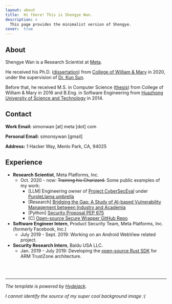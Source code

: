 ```yaml
---
layout: about
title:  Hi there! This is Shengye Wan.
description: >
  This page provides the minimalist version of Shengye.
cover:  true
---
```


## About
Shengye Wan is a Research Scientist at [Meta][meta].

He received his Ph.D. ([dissertation][dissertation]) from [College of William & Mary][wm] in 2020, under the supervision of [Dr. Kun Sun][professor]. 

Before that, he received M.S. in Computer Science ([thesis][thesis]) from College of William & Mary in 2016 and B.Eng. in Software Engineering from [Huazhong University of Science and Technology][hust] in 2014.

[meta]: https://about.meta.com/
[dissertation]: https://scholarworks.wm.edu/cgi/viewcontent.cgi?article=7077&context=etd
[thesis]: https://scholarworks.wm.edu/cgi/viewcontent.cgi?article=1039&context=etd
[professor]: http://csis.gmu.edu/ksun/
[wm]: http://www.wm.edu/
[hust]: http://english.hust.edu.cn/

## Contact
**Work Email:** simonwan [at] meta [dot] com

**Personal Email:** simonsywan [gmail]

**Address:** 1 Hacker Way, Menlo Park, CA, 94025

## Experience
* **Research Scientist**, Meta Platforms, Inc. 
  * Oct. 2020 - now: ~~Training his Charizard.~~ Some public examples of my work:
    * [LLM] Engineering owner of [Project CyberSecEval][cyberseceval] under [PurpleLlama umbrella][purplellama]
    * [Research] [Bridging the Gap: A Study of AI-based Vulnerability Management between Industry and Academia][review-paper]
    * [Python] [Security Proposal PEP 675][pep675]
    * [C] [Open-source Secure Wrapper GitHub Repo][safec]
* **Software Engineer Intern**, Product Security Team, Meta Platforms, Inc. (formerly Facebook, Inc.)  
  * July 2019 - Sept. 2019: Working on an Android WebView related project. 
* **Security Research Intern**, Baidu USA LLC.
  * Jan. 2019 - July 2019: Developing the [open-source Rust SDK](https://github.com/mesalock-linux/rust-optee-trustzone-sdk) for ARM TrustZone architecture. 

[cyberseceval]: https://github.com/meta-llama/PurpleLlama/tree/main/CybersecurityBenchmarks
[purplellama]: https://ai.meta.com/blog/purple-llama-open-trust-safety-generative-ai
[review-paper]: https://arxiv.org/pdf/2405.02435
[pep675]: https://peps.python.org/pep-0675
[safec]: https://github.com/facebookincubator/SafeC

<br>
<br>

---
*The template is powered by [Hydejack](https://hydejack.com/).*

*I cannot identify the source of my super cool background image :(*
